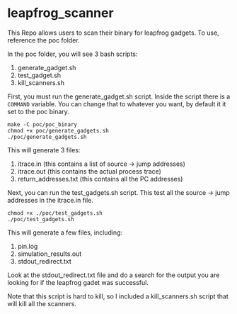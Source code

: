 # leapfrog_scanner
This Repo allows users to scan their binary for leapfrog gadgets. To use, reference the poc folder. 

In the poc folder, you will see 3 bash scripts:

1. generate_gadget.sh
2. test_gadget.sh
3. kill_scanners.sh

First, you must run the generate_gadget.sh script. Inside the script there is a ```COMMAND``` variable. You can change that to whatever you want, by default it it set to the poc binary. 

```
make -C poc/poc_binary
chmod +x poc/generate_gadgets.sh
./poc/generate_gadgets.sh
```

This will generate 3 files: 

1. itrace.in (this contains a list of source -> jump addresses)
2. itrace.out (this contains the actual process trace)
3. return_addresses.txt (this contains all the PC addresses)

Next, you can run the test_gadgets.sh script. This test all the source -> jump addresses in the itrace.in file. 

```
chmod +x ./poc/test_gadgets.sh
./poc/test_gadgets.sh
```

This will generate a few files, including:

1. pin.log
2. simulation_results.out
3. stdout_redirect.txt

Look at the stdout_redirect.txt file and do a search for the output you are looking for if the leapfrog gadet was successful.

Note that this script is hard to kill, so I included a kill_scanners.sh script that will kill all the scanners. 